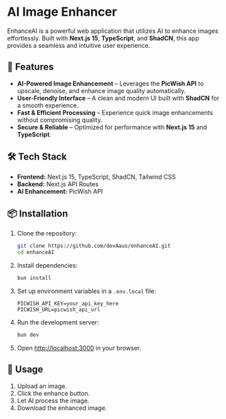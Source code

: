 # AI Image Enhancer

EnhanceAI is a powerful web application that utilizes AI to enhance images effortlessly. Built with **Next.js 15**, **TypeScript**, and **ShadCN**, this app provides a seamless and intuitive user experience.

## 🚀 Features

- **AI-Powered Image Enhancement** – Leverages the **PicWish API** to upscale, denoise, and enhance image quality automatically.
- **User-Friendly Interface** – A clean and modern UI built with **ShadCN** for a smooth experience.
- **Fast & Efficient Processing** – Experience quick image enhancements without compromising quality.
- **Secure & Reliable** – Optimized for performance with **Next.js 15** and **TypeScript**.

## 🛠️ Tech Stack

- **Frontend:** Next.js 15, TypeScript, ShadCN, Tailwind CSS
- **Backend:** Next.js API Routes
- **AI Enhancement:** PicWish API

## 📦 Installation

1. Clone the repository:
   ```sh
   git clone https://github.com/devAaus/enhanceAI.git
   cd enhanceAI
   ```
2. Install dependencies:
   ```sh
   bun install
   ```
3. Set up environment variables in a `.env.local` file:
   ```env
   PICWISH_API_KEY=your_api_key_here
   PICWISH_URL=picwish_api_url
   ```
4. Run the development server:
   ```sh
   bun dev
   ```
5. Open [http://localhost:3000](http://localhost:3000) in your browser.

## 🎨 Usage

1. Upload an image.
2. Click the enhance button.
3. Let AI process the image.
4. Download the enhanced image.
